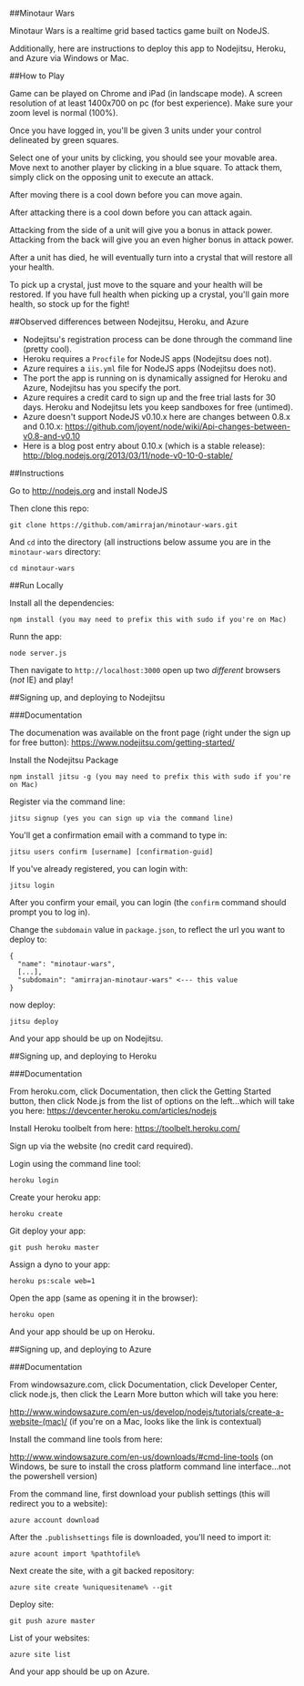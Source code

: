 ##Minotaur Wars

Minotaur Wars is a realtime grid based tactics game built on NodeJS.

Additionally, here are instructions to deploy this app to Nodejitsu, Heroku, and Azure via Windows or Mac.

##How to Play

Game can be played on Chrome and iPad (in landscape mode). A screen resolution of at least 1400x700 on pc (for best experience). Make sure your zoom level is normal (100%).

Once you have logged in, you'll be given 3 units under your control delineated by green squares.

Select one of your units by clicking, you should see your movable area. Move next to another player by clicking in a blue square. To attack them, simply click on the opposing unit to execute an attack.

After moving there is a cool down before you can move again.

After attacking there is a cool down before you can attack again.

Attacking from the side of a unit will give you a bonus in attack power. Attacking from the back will give you an even higher bonus in attack power.

After a unit has died, he will eventually turn into a crystal that will restore all your health.

To pick up a crystal, just move to the square and your health will be restored. If you have full health when picking up a crystal, you'll gain more health, so stock up for the fight!



##Observed differences between Nodejitsu, Heroku, and Azure
- Nodejitsu's registration process can be done through the command line (pretty cool).
- Heroku requires a `Procfile` for NodeJS apps (Nodejitsu does not).
- Azure requires a `iis.yml` file for NodeJS apps (Nodejitsu does not).
- The port the app is running on is dynamically assigned for Heroku and Azure, Nodejitsu has you specify the port.
- Azure requires a credit card to sign up and the free trial lasts for 30 days. Heroku and Nodejitsu lets you keep sandboxes for free (untimed).
- Azure doesn't support NodeJS v0.10.x here are changes between 0.8.x and 0.10.x: https://github.com/joyent/node/wiki/Api-changes-between-v0.8-and-v0.10
- Here is a blog post entry about 0.10.x (which is a stable release): http://blog.nodejs.org/2013/03/11/node-v0-10-0-stable/

##Instructions

Go to http://nodejs.org and install NodeJS

Then clone this repo:

    git clone https://github.com/amirrajan/minotaur-wars.git

And `cd` into the directory (all instructions below assume you are in the `minotaur-wars` directory:

    cd minotaur-wars

##Run Locally

Install all the dependencies:

    npm install (you may need to prefix this with sudo if you're on Mac)

Runn the app:

    node server.js

Then navigate to `http://localhost:3000` open up two _different_ browsers (*not* IE) and play!

##Signing up, and deploying to Nodejitsu

###Documentation

The documenation was available on the front page (right under the sign up for free button): https://www.nodejitsu.com/getting-started/

Install the Nodejitsu Package

    npm install jitsu -g (you may need to prefix this with sudo if you're on Mac)

Register via the command line:

    jitsu signup (yes you can sign up via the command line)

You'll get a confirmation email with a command to type in:

    jitsu users confirm [username] [confirmation-guid]

If you've already registered, you can login with:

    jitsu login

After you confirm your email, you can login (the `confirm` command should prompt you to log in).

Change the `subdomain` value in `package.json`, to reflect the url you want to deploy to:

    {
      "name": "minotaur-wars",
      [...],
      "subdomain": "amirrajan-minotaur-wars" <--- this value
    }

now deploy:

    jitsu deploy

And your app should be up on Nodejitsu.

##Signing up, and deploying to Heroku

###Documentation

From heroku.com, click Documentation, then click the Getting Started button, then click Node.js from the list of options on the left...which will take you here: https://devcenter.heroku.com/articles/nodejs 

Install Heroku toolbelt from here: https://toolbelt.heroku.com/

Sign up via the website (no credit card required).

Login using the command line tool:

    heroku login

Create your heroku app:

    heroku create

Git deploy your app:

    git push heroku master

Assign a dyno to your app:

    heroku ps:scale web=1

Open the app (same as opening it in the browser):

    heroku open

And your app should be up on Heroku.

##Signing up, and deploying to Azure

###Documentation

From windowsazure.com, click Documentation, click Developer Center, click node.js, then click the Learn More button which will take you here:

http://www.windowsazure.com/en-us/develop/nodejs/tutorials/create-a-website-(mac)/ (if you're on a Mac, looks like the link is contextual)

Install the command line tools from here:

http://www.windowsazure.com/en-us/downloads/#cmd-line-tools (on Windows, be sure to install the cross platform command line interface...not the powershell version)

From the command line, first download your publish settings (this will redirect you to a website):

    azure account download

After the `.publishsettings` file is downloaded, you'll need to import it:

    azure acount import %pathtofile%

Next create the site, with a git backed repository:
    
    azure site create %uniquesitename% --git

Deploy site:

    git push azure master

List of your websites:

    azure site list

And your app should be up on Azure.

